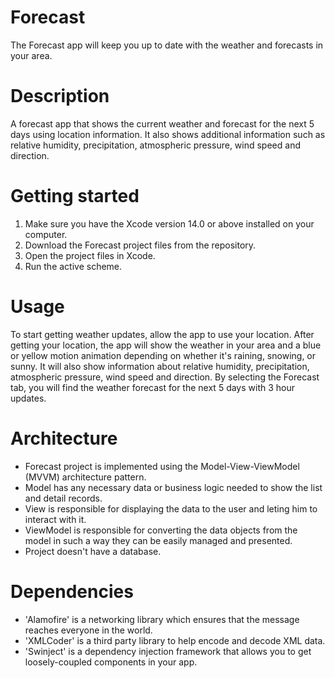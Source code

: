 #  Forecast

The Forecast app will keep you up to date with the weather and forecasts in your area.

#  Description

A forecast app that shows the current weather and forecast for the next 5 days using location information.
It also shows additional information such as relative humidity, precipitation, atmospheric pressure, wind speed and direction.

#  Getting started

1. Make sure you have the Xcode version 14.0 or above installed on your computer.
2. Download the Forecast project files from the repository.
3. Open the project files in Xcode.
4. Run the active scheme.

#  Usage

To start getting weather updates, allow the app to use your location.
After getting your location, the app will show the weather in your area and a blue or yellow motion animation depending on whether it's raining, snowing, or sunny.
It will also show information about relative humidity, precipitation, atmospheric pressure, wind speed and direction.
By selecting the Forecast tab, you will find the weather forecast for the next 5 days with 3 hour updates.

# Architecture

* Forecast project is implemented using the Model-View-ViewModel (MVVM) architecture pattern.
* Model has any necessary data or business logic needed to show the list and detail records.
* View is responsible for displaying the data to the user and leting him to interact with it.
* ViewModel is responsible for converting the data objects from the model in such a way they can be easily managed and presented.
* Project doesn't have a database.

# Dependencies

* 'Alamofire' is a networking library which ensures that the message reaches everyone in the world.
* 'XMLCoder' is a third party library to help encode and decode XML data.
* 'Swinject' is a dependency injection framework that allows you to get loosely-coupled components in your app.

